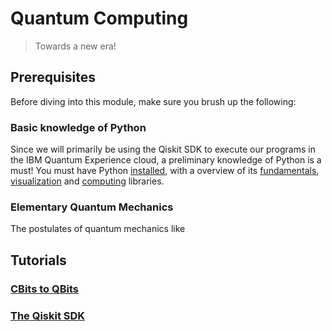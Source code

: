 # Quantum Computing

> Towards a new era!

## Prerequisites

Before diving into this module, make sure you brush up the following:

### Basic knowledge of Python

Since we will primarily be using the Qiskit SDK to execute our programs in the IBM Quantum Experience cloud, a preliminary knowledge of Python is a must! 
You must have Python [installed](../m01-getting-started/), with a overview of its [fundamentals](https://github.com/Sampreet/gists/blob/master/tutorials/languages/python-for-physicists/m02-fundamentals-of-python/), [visualization](https://github.com/Sampreet/gists/blob/master/tutorials/languages/python-for-physicists/m03-visualizing-data/) and [computing](https://github.com/Sampreet/gists/blob/master/tutorials/languages/python-for-physicists/m04-scientific-computing/) libraries.

### Elementary Quantum Mechanics

The postulates of quantum mechanics like 

## Tutorials

### [CBits to QBits](./m08t01-cbits-to-qbits.md)

### [The Qiskit SDK](https://github.com/Sampreet/gists/blob/master/tutorials/languages/python-for-physicists/m08-quantum-computing/m08t02-the-qiskit-sdk.md)
